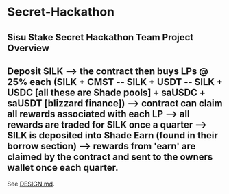 # Secret-Hackathon
## Sisu Stake Secret Hackathon Team Project Overview

Deposit SILK --> the contract then buys LPs @ 25% each (SILK + CMST -- SILK + USDT -- SILK + USDC [all these are Shade pools] + saUSDC + saUSDT [blizzard finance]) --> contract can claim all rewards associated with each LP --> all rewards are traded for SILK once a quarter --> SILK is deposited into Shade Earn (found in their borrow section) --> rewards from 'earn' are claimed by the contract and sent to the owners wallet once each quarter.
--------------------------------------------------------------------------------

See [DESIGN.md](https://github.com/SisuStake/Secret-Hackathon/blob/master/DESIGN.md).
